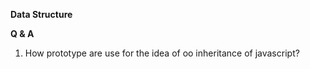 **Data Structure**

**Q & A**

1. How prototype are use for the idea of oo inheritance of javascript?

